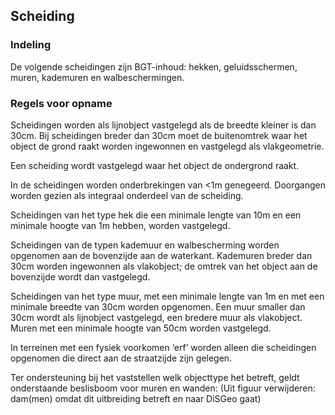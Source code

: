 Scheiding
---------

### Indeling

De volgende scheidingen zijn BGT-inhoud: hekken, geluidsschermen, muren,
kademuren en walbeschermingen.

### Regels voor opname

Scheidingen worden als lijnobject vastgelegd als de breedte kleiner is dan 30cm.
Bij scheidingen breder dan 30cm moet de buitenomtrek waar het object de grond
raakt worden ingewonnen en vastgelegd als vlakgeometrie.

Een scheiding wordt vastgelegd waar het object de ondergrond raakt.

In de scheidingen worden onderbrekingen van \<1m genegeerd. Doorgangen worden
gezien als integraal onderdeel van de scheiding.

Scheidingen van het type hek die een minimale lengte van 10m en een minimale
hoogte van 1m hebben, worden vastgelegd.

Scheidingen van de typen kademuur en walbescherming worden opgenomen aan de
bovenzijde aan de waterkant. Kademuren breder dan 30cm worden ingewonnen als
vlakobject; de omtrek van het object aan de bovenzijde wordt dan vastgelegd.

Scheidingen van het type muur, met een minimale lengte van 1m en met een
minimale breedte van 30cm worden opgenomen. Een muur smaller dan 30cm wordt als
lijnobject vastgelegd, een bredere muur als vlakobject. Muren met een minimale
hoogte van 50cm worden vastgelegd.

In terreinen met een fysiek voorkomen ‘erf’ worden alleen die scheidingen
opgenomen die direct aan de straatzijde zijn gelegen.

Ter ondersteuning bij het vaststellen welk objecttype het betreft, geldt
onderstaande beslisboom voor muren en wanden: (Uit figuur verwijderen: dam(men)
omdat dit uitbreiding betreft en naar DiSGeo gaat)
